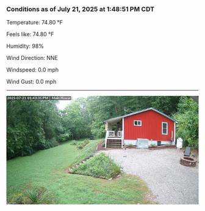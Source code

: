 ### Conditions as of July 21, 2025 at 1:48:51 PM CDT 

Temperature: 74.80 &deg;F

Feels like: 74.80 &deg;F

Humidity: 98%

Wind Direction: NNE

Windspeed: 0.0 mph

Wind Gust: 0.0 mph

---

<img src="./images/latest.jpeg"/>

